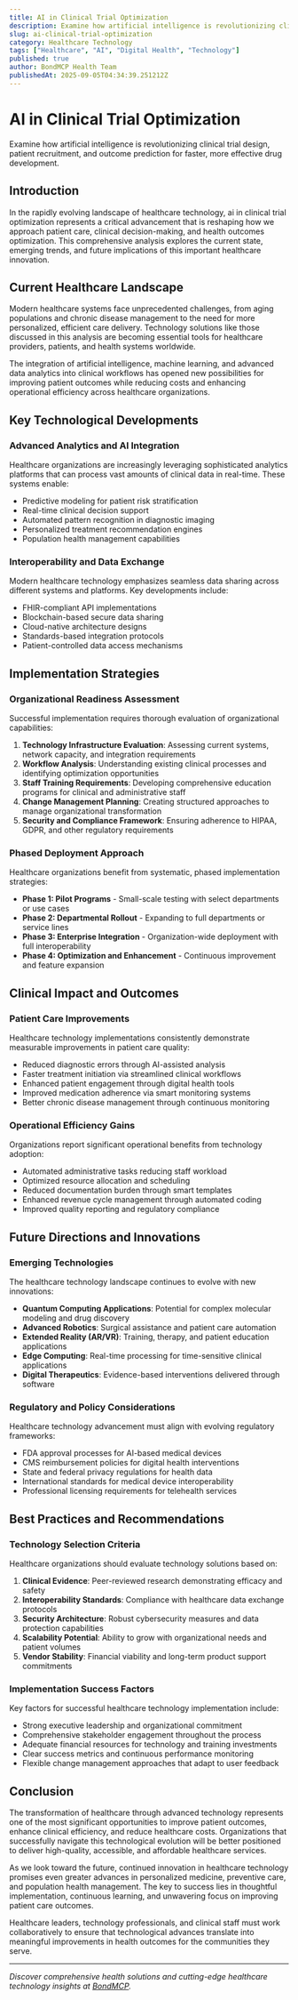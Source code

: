 ```yaml
---
title: AI in Clinical Trial Optimization
description: Examine how artificial intelligence is revolutionizing clinical trial design, patient recruitment, and outcome prediction for faster, more effective drug development.
slug: ai-clinical-trial-optimization
category: Healthcare Technology
tags: ["Healthcare", "AI", "Digital Health", "Technology"]
published: true
author: BondMCP Health Team
publishedAt: 2025-09-05T04:34:39.251212Z
---
```


# AI in Clinical Trial Optimization

Examine how artificial intelligence is revolutionizing clinical trial design, patient recruitment, and outcome prediction for faster, more effective drug development.

## Introduction

In the rapidly evolving landscape of healthcare technology, ai in clinical trial optimization represents a critical advancement that is reshaping how we approach patient care, clinical decision-making, and health outcomes optimization. This comprehensive analysis explores the current state, emerging trends, and future implications of this important healthcare innovation.

## Current Healthcare Landscape

Modern healthcare systems face unprecedented challenges, from aging populations and chronic disease management to the need for more personalized, efficient care delivery. Technology solutions like those discussed in this analysis are becoming essential tools for healthcare providers, patients, and health systems worldwide.

The integration of artificial intelligence, machine learning, and advanced data analytics into clinical workflows has opened new possibilities for improving patient outcomes while reducing costs and enhancing operational efficiency across healthcare organizations.

## Key Technological Developments

### Advanced Analytics and AI Integration

Healthcare organizations are increasingly leveraging sophisticated analytics platforms that can process vast amounts of clinical data in real-time. These systems enable:

- Predictive modeling for patient risk stratification
- Real-time clinical decision support
- Automated pattern recognition in diagnostic imaging
- Personalized treatment recommendation engines
- Population health management capabilities

### Interoperability and Data Exchange

Modern healthcare technology emphasizes seamless data sharing across different systems and platforms. Key developments include:

- FHIR-compliant API implementations
- Blockchain-based secure data sharing
- Cloud-native architecture designs  
- Standards-based integration protocols
- Patient-controlled data access mechanisms

## Implementation Strategies

### Organizational Readiness Assessment

Successful implementation requires thorough evaluation of organizational capabilities:

1. **Technology Infrastructure Evaluation**: Assessing current systems, network capacity, and integration requirements
2. **Workflow Analysis**: Understanding existing clinical processes and identifying optimization opportunities  
3. **Staff Training Requirements**: Developing comprehensive education programs for clinical and administrative staff
4. **Change Management Planning**: Creating structured approaches to manage organizational transformation
5. **Security and Compliance Framework**: Ensuring adherence to HIPAA, GDPR, and other regulatory requirements

### Phased Deployment Approach

Healthcare organizations benefit from systematic, phased implementation strategies:

- **Phase 1: Pilot Programs** - Small-scale testing with select departments or use cases
- **Phase 2: Departmental Rollout** - Expanding to full departments or service lines
- **Phase 3: Enterprise Integration** - Organization-wide deployment with full interoperability
- **Phase 4: Optimization and Enhancement** - Continuous improvement and feature expansion

## Clinical Impact and Outcomes

### Patient Care Improvements

Healthcare technology implementations consistently demonstrate measurable improvements in patient care quality:

- Reduced diagnostic errors through AI-assisted analysis
- Faster treatment initiation via streamlined clinical workflows
- Enhanced patient engagement through digital health tools
- Improved medication adherence via smart monitoring systems
- Better chronic disease management through continuous monitoring

### Operational Efficiency Gains

Organizations report significant operational benefits from technology adoption:

- Automated administrative tasks reducing staff workload
- Optimized resource allocation and scheduling
- Reduced documentation burden through smart templates
- Enhanced revenue cycle management through automated coding
- Improved quality reporting and regulatory compliance

## Future Directions and Innovations

### Emerging Technologies

The healthcare technology landscape continues to evolve with new innovations:

- **Quantum Computing Applications**: Potential for complex molecular modeling and drug discovery
- **Advanced Robotics**: Surgical assistance and patient care automation
- **Extended Reality (AR/VR)**: Training, therapy, and patient education applications
- **Edge Computing**: Real-time processing for time-sensitive clinical applications
- **Digital Therapeutics**: Evidence-based interventions delivered through software

### Regulatory and Policy Considerations

Healthcare technology advancement must align with evolving regulatory frameworks:

- FDA approval processes for AI-based medical devices
- CMS reimbursement policies for digital health interventions
- State and federal privacy regulations for health data
- International standards for medical device interoperability
- Professional licensing requirements for telehealth services

## Best Practices and Recommendations

### Technology Selection Criteria

Healthcare organizations should evaluate technology solutions based on:

1. **Clinical Evidence**: Peer-reviewed research demonstrating efficacy and safety
2. **Interoperability Standards**: Compliance with healthcare data exchange protocols
3. **Security Architecture**: Robust cybersecurity measures and data protection capabilities
4. **Scalability Potential**: Ability to grow with organizational needs and patient volumes
5. **Vendor Stability**: Financial viability and long-term product support commitments

### Implementation Success Factors

Key factors for successful healthcare technology implementation include:

- Strong executive leadership and organizational commitment
- Comprehensive stakeholder engagement throughout the process
- Adequate financial resources for technology and training investments
- Clear success metrics and continuous performance monitoring
- Flexible change management approaches that adapt to user feedback

## Conclusion

The transformation of healthcare through advanced technology represents one of the most significant opportunities to improve patient outcomes, enhance clinical efficiency, and reduce healthcare costs. Organizations that successfully navigate this technological evolution will be better positioned to deliver high-quality, accessible, and affordable healthcare services.

As we look toward the future, continued innovation in healthcare technology promises even greater advances in personalized medicine, preventive care, and population health management. The key to success lies in thoughtful implementation, continuous learning, and unwavering focus on improving patient care outcomes.

Healthcare leaders, technology professionals, and clinical staff must work collaboratively to ensure that technological advances translate into meaningful improvements in health outcomes for the communities they serve.

---

*Discover comprehensive health solutions and cutting-edge healthcare technology insights at [BondMCP](https://www.bondmcp.com).*